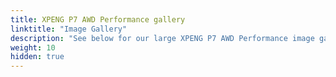 ```yaml
---
title: XPENG P7 AWD Performance gallery
linktitle: "Image Gallery"
description: "See below for our large XPENG P7 AWD Performance image gallery. Click pictures for high-resolution versions."
weight: 10
hidden: true
---
```

<!-- markdownlint-disable MD033 -->
<object type="image/svg+xml" data="../modelnavigation.svg"></object>
<div class="pswp-gallery pswp-grid-container" id ="my-gallery">
<div class="pswp-grid-item">
<a href="https://media.evkx.net/multimedia/models/xpeng/p7/p7_awd_performance/exterior_1.jpg"
data-pswp-src="https://media.evkx.net/multimedia/models/xpeng/p7/p7_awd_performance/exterior_1.jpg"
data-pswp-width="3000"
data-pswp-height="2000" 
target="_blank">
<img src="https://media.evkx.net/multimedia/models/xpeng/p7/p7_awd_performance/exterior_1_xst.jpg" alt="XPENG P7 AWD Performance" width="200px" height="0px" />
</a>
</div>
<div class="pswp-grid-item">
<a href="https://media.evkx.net/multimedia/models/xpeng/p7/p7_awd_performance/exterior_2.jpg"
data-pswp-src="https://media.evkx.net/multimedia/models/xpeng/p7/p7_awd_performance/exterior_2.jpg"
data-pswp-width="3000"
data-pswp-height="2000" 
target="_blank">
<img src="https://media.evkx.net/multimedia/models/xpeng/p7/p7_awd_performance/exterior_2_xst.jpg" alt="XPENG P7 AWD Performance" width="200px" height="0px" />
</a>
</div>
<div class="pswp-grid-item">
<a href="https://media.evkx.net/multimedia/models/xpeng/p7/p7_awd_performance/main_1.jpg"
data-pswp-src="https://media.evkx.net/multimedia/models/xpeng/p7/p7_awd_performance/main_1.jpg"
data-pswp-width="3000"
data-pswp-height="2000" 
target="_blank">
<img src="https://media.evkx.net/multimedia/models/xpeng/p7/p7_awd_performance/main_1_xst.jpg" alt="XPENG P7 AWD Performance" width="200px" height="0px" />
</a>
</div>
<div class="pswp-grid-item">
<a href="https://media.evkx.net/multimedia/models/xpeng/p7/p7_awd_performance/screens_1.jpg"
data-pswp-src="https://media.evkx.net/multimedia/models/xpeng/p7/p7_awd_performance/screens_1.jpg"
data-pswp-width="2000"
data-pswp-height="1334" 
target="_blank">
<img src="https://media.evkx.net/multimedia/models/xpeng/p7/p7_awd_performance/screens_1_xst.jpg" alt="XPENG P7 AWD Performance" width="200px" height="0px" />
</a>
</div>
<div class="pswp-grid-item">
<a href="https://media.evkx.net/multimedia/models/xpeng/p7/p7_awd_performance/screens_2.jpg"
data-pswp-src="https://media.evkx.net/multimedia/models/xpeng/p7/p7_awd_performance/screens_2.jpg"
data-pswp-width="3000"
data-pswp-height="2000" 
target="_blank">
<img src="https://media.evkx.net/multimedia/models/xpeng/p7/p7_awd_performance/screens_2_xst.jpg" alt="XPENG P7 AWD Performance" width="200px" height="0px" />
</a>
</div>
</div>
<script type="module">
  import PhotoSwipeLightbox from '/js/photoswipe-lightbox.esm.js';
    const lightbox = new PhotoSwipeLightbox({
       gallery: '#my-gallery',
        children: 'a',
        pswpModule: () => import('/js/photoswipe.esm.js')
    });
lightbox.init();
</script>

